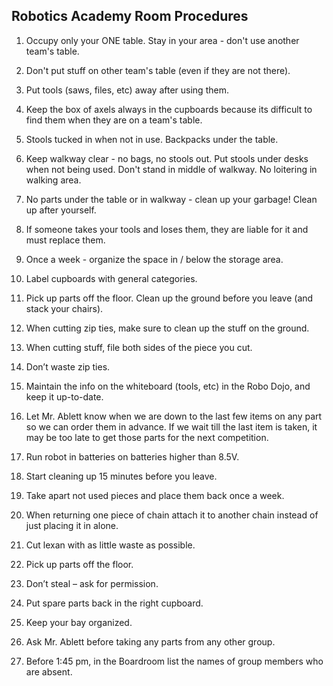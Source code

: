 ## Robotics Academy Room Procedures

1. Occupy only your ONE table. Stay in your area - don't use another team's table. 

2. Don't put stuff on other team's table (even if they are not there).

3. Put tools (saws, files, etc) away after using them.

4. Keep the box of axels always in the cupboards because its difficult to find them when they are on a team's table.

5. Stools tucked in when not in use. Backpacks under the table.

6. Keep walkway clear - no bags, no stools out. Put stools under desks when not being used. Don't stand in middle of walkway. No loitering in walking area. 

7. No parts under the table or in walkway - clean up your garbage! Clean up after yourself.

8. If someone takes your tools and loses them, they are liable for it and must replace them.

9. Once a week - organize the space in / below the storage area.

10. Label cupboards with general categories.

11. Pick up parts off the floor. Clean up the ground before you leave (and stack your chairs).

12. When cutting zip ties, make sure to clean up the stuff on the ground.

13. When cutting stuff, file both sides of the piece you cut.

14. Don’t waste zip ties.

15. Maintain the info on the whiteboard (tools, etc) in the Robo Dojo, and keep it up-to-date.

16. Let Mr. Ablett know when we are down to the last few items on any part so we can order them in advance. If we wait till the last item is taken, it may be too late to get those parts for the next competition.

17. Run robot in batteries on batteries higher than 8.5V.

18. Start cleaning up 15 minutes before you leave.

19. Take apart not used pieces and place them back once a week.

20. When returning one piece of chain attach it to another chain instead of just placing it in alone.

21. Cut lexan with as little waste as possible.

22. Pick up parts off the floor.

23. Don’t steal – ask for permission.

24. Put spare parts back in the right cupboard.

25. Keep your bay organized. 

26. Ask Mr. Ablett before taking any parts from any other group.

27. Before 1:45 pm, in the Boardroom list the names of group members who are absent.




